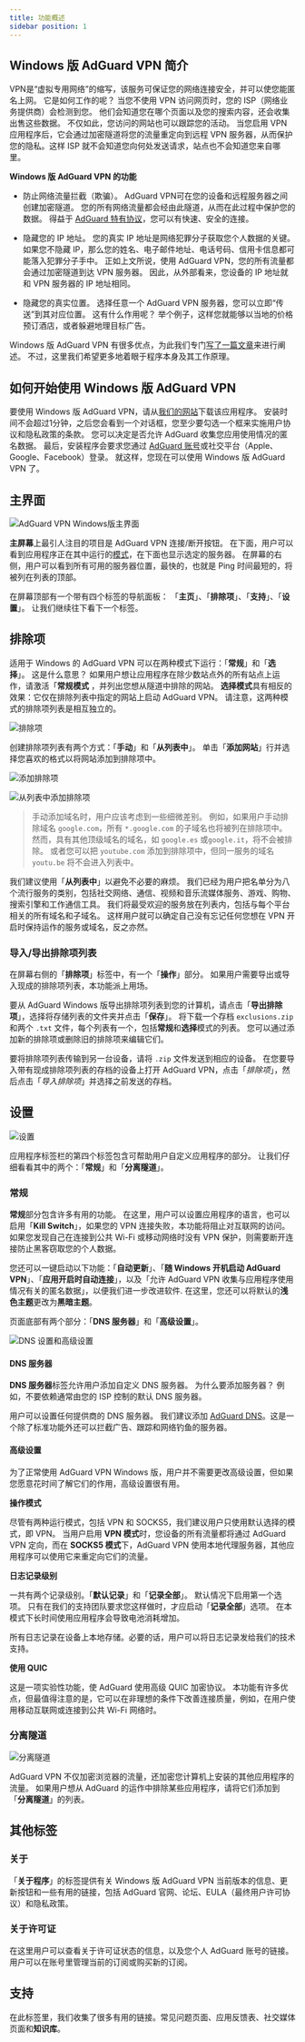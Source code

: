 ```yaml
---
title: 功能概述
sidebar position: 1
---
```


## Windows 版 AdGuard VPN 简介

VPN是“虚拟专用网络”的缩写，该服务可保证您的网络连接安全，并可以使您能匿名上网。 它是如何工作的呢？ 当您不使用 VPN 访问网页时，您的 ISP（网络业务提供商）会检测到您。 他们会知道您在哪个页面以及您的搜索内容，还会收集出售这些数据。 不仅如此，您访问的网站也可以跟踪您的活动。 当您启用 VPN 应用程序后，它会通过加密隧道将您的流量重定向到远程 VPN 服务器，从而保护您的隐私。这样 ISP 就不会知道您向何处发送请求，站点也不会知道您来自哪里。

**Windows 版 AdGuard VPN 的功能**

* 防止网络流量拦截（欺骗）。 AdGuard VPN可在您的设备和远程服务器之间创建加密隧道。 您的所有网络流量都会经由此隧道，从而在此过程中保护您的数据。 得益于 [AdGuard 特有协议](/general/adguard-vpn-protocol.mdx)，您可以有快速、安全的连接。

* 隐藏您的 IP 地址。 您的真实 IP 地址是网络犯罪分子获取您个人数据的关键。 如果您不隐藏 IP，那么您的姓名、电子邮件地址、电话号码、信用卡信息都可能落入犯罪分子手中。 正如上文所说，使用 AdGuard VPN，您的所有流量都会通过加密隧道到达 VPN 服务器。 因此，从外部看来，您设备的 IP 地址就和 VPN 服务器的 IP 地址相同。

* 隐藏您的真实位置。 选择任意一个 AdGuard VPN 服务器，您可以立即“传送”到其对应位置。 这有什么作用呢？ 举个例子，这样您就能够以当地的价格预订酒店，或者躲避地理目标广告。

Windows 版 AdGuard VPN 有很多优点，为此我们专门[写了一篇文章](/general/why-adguard-vpn.md)来进行阐述。 不过，这里我们希望更多地着眼于程序本身及其工作原理。

## 如何开始使用 Windows 版 AdGuard VPN

要使用 Windows 版 AdGuard VPN，请从[我们的网站](https://adguard-vpn.com/en/welcome.html)下载该应用程序。 安装时间不会超过1分钟，之后您会看到一个对话框，您至少要勾选一个框来实施用户协议和隐私政策的条款。 您可以决定是否允许 AdGuard 收集您应用使用情况的匿名数据。 最后，安装程序会要求您通过 [AdGuard 账号](https://auth.adguard.com/login.html)或社交平台（Apple、Google、Facebook）登录。 就这样，您现在可以使用 Windows 版 AdGuard VPN 了。


## 主界面

![AdGuard VPN Windows版主界面](https://cdn.adguard.com/content/kb/VPN/windows/main_en.png)

**主屏幕**上最引人注目的项目是 AdGuard VPN 连接/断开按钮。 在下面，用户可以看到应用程序正在其中运行的[模式](#exclusions)，在下面也显示选定的服务器。 在屏幕的右侧，用户可以看到所有可用的服务器位置，最快的，也就是 Ping 时间最短的，将被列在列表的顶部。

在屏幕顶部有一个带有四个标签的导航面板： 「**主页**」、「**排除项**」、「**支持**」、「**设置**」。 让我们继续往下看下一个标签。


## 排除项

适用于 Windows 的 AdGuard VPN 可以在两种模式下运行：「**常规**」和「**选择**」。 这是什么意思？ 如果用户想让应用程序在除少数站点外的所有站点上运作，请激活「**常规模式** ，并列出您想从隧道中排除的网站。 **选择模式**具有相反的效果：它仅在排除列表中指定的网站上启动 AdGuard VPN。 请注意，这两种模式的排除项列表是相互独立的。

![排除项](https://cdn.adguard.com/content/kb/VPN/windows/exclusions_en.png)

创建排除项列表有两个方式：「**手动**」和「**从列表中**」。 单击「**添加网站**」行并选择您喜欢的格式以将网站添加到排除项中。

![添加排除项](https://cdn.adguard.com/content/kb/VPN/windows/exclusions_add_en.png)

![从列表中添加排除项](https://cdn.adguard.com/content/kb/VPN/windows/exclusions_from_list_en.png)

> 手动添加域名时，用户应该考虑到一些细微差别。 例如，如果用户手动排除域名 `google.com`，所有 `*.google.com` 的子域名也将被列在排除项中。 然而，具有其他顶级域名的域名，如 `google.es` 或`google.it`，将不会被排除。 或者您可以把 `youtube.com` 添加到排除项中，但同一服务的域名 `youtu.be` 将不会进入列表中。

我们建议使用「**从列表中**」以避免不必要的麻烦。 我们已经为用户把名单分为八个流行服务的类别，包括社交网络、通信、视频和音乐流媒体服务、游戏、购物、搜索引擎和工作通信工具。 我们将最受欢迎的服务放在列表内，包括与每个平台相关的所有域名和子域名。 这样用户就可以确定自己没有忘记任何您想在 VPN 开启时保持运作的服务或域名，反之亦然。

### 导入/导出排除项列表

在屏幕右侧的「**排除项**」标签中，有一个「**操作**」部分。 如果用户需要导出或导入现成的排除项列表，本功能派上用场。

要从 AdGuard Windows 版导出排除项列表到您的计算机，请点击「**导出排除项**」，选择将存储列表的文件夹并点击「**保存**」。 将下载一个存档 `exclusions.zip` 和两个 `.txt` 文件，每个列表有一个，包括**常规**和**选择**模式的列表。 您可以通过添加新的排除项或删除旧的排除项来编辑它们。

要将排除项列表传输到另一台设备，请将 `.zip` 文件发送到相应的设备。 在您要导入带有现成排除项列表的存档的设备上打开 AdGuard VPN，点击「*排除项*」，然后点击「*导入排除项*」并选择之前发送的存档。

## 设置

![设置](https://cdn.adguard.com/content/kb/VPN/windows/settings_en.png)

应用程序标签栏的第四个标签包含可帮助用户自定义应用程序的部分。 让我们仔细看看其中的两个：「**常规**」和「**分离隧道**」。


### 常规

**常规**部分包含许多有用的功能。 在这里，用户可以设置应用程序的语言，也可以启用「**Kill Switch**」，如果您的 VPN 连接失败，本功能将阻止对互联网的访问。 如果您发现自己在连接到公共 Wi-Fi 或移动网络时没有 VPN 保护，则需要断开连接防止黑客窃取您的个人数据。

您还可以一键启动以下功能：「**自动更新**」、「**随 Windows 开机启动 AdGuard VPN**」、「**应用开启时自动连接**」，以及「允许 AdGuard VPN 收集与应用程序使用情况有关的匿名数据」，以便我们进一步改进软件. 在这里，您还可以将默认的**浅色主题**更改为**黑暗主题**。

页面底部有两个部分：「**DNS 服务器**」和「**高级设置**」。

![DNS 设置和高级设置](https://cdn.adguard.com/content/kb/VPN/windows/settings_dns_and_advanced_en.png)

#### DNS 服务器

**DNS 服务器**标签允许用户添加自定义 DNS 服务器。 为什么要添加服务器？ 例如，不要依赖通常由您的 ISP 控制的默认 DNS 服务器。

用户可以设置任何提供商的 DNS 服务器。 我们建议添加 [AdGuard DNS](https://kb.adguard.com/en/general/dns-providers#adguard-dns)。这是一个除了标准功能外还可以拦截广告、跟踪和网络钓鱼的服务器。

#### 高级设置

为了正常使用 AdGuard VPN Windows 版，用户并不需要更改高级设置，但如果您愿意花时间了解它们的作用，高级设置很有用。

**操作模式**

尽管有两种运行模式，包括 VPN 和 SOCKS5，我们建议用户只使用默认选择的模式，即 VPN。 当用户启用 **VPN 模式**时，您设备的所有流量都将通过 AdGuard VPN 定向，而在 **SOCKS5 模式**下，AdGuard VPN 使用本地代理服务器，其他应用程序可以使用它来重定向它们的流量。

**日志记录级别**

一共有两个记录级别。「**默认记录**」和「**记录全部**」。 默认情况下启用第一个选项。 只有在我们的支持团队要求您这样做时，才应启动「**记录全部**」选项。 在本模式下长时间使用应用程序会导致电池消耗增加。

所有日志记录在设备上本地存储。必要的话，用户可以将日志记录发给我们的技术支持。

**使用 QUIC**

这是一项实验性功能，使 AdGuard 使用高级 QUIC 加密协议。 本功能有许多优点，但最值得注意的是，它可以在非理想的条件下改善连接质量，例如，在用户使用移动互联网或连接到公共 Wi-Fi 网络时。


### 分离隧道

![分离隧道](https://cdn.adguard.com/content/kb/VPN/windows/split_tunneling_en.png)

AdGuard VPN 不仅加密浏览器的流量，还加密您计算机上安装的其他应用程序的流量。 如果用户想从 AdGuard 的运作中排除某些应用程序，请将它们添加到「**分离隧道**」的列表。

## 其他标签

### 关于

「**关于程序**」的标签提供有关 Windows 版 AdGuard VPN 当前版本的信息、更新按钮和一些有用的链接，包括 AdGuard 官网、论坛、EULA（最终用户许可协议）和隐私政策。

### 关于许可证

在这里用户可以查看关于许可证状态的信息，以及您个人 AdGuard 账号的链接。用户可以在账号里管理当前的订阅或购买新的订阅。

## 支持

在此标签里，我们收集了很多有用的链接。常见问题页面、应用反馈表、社交媒体页面和**知识库**。